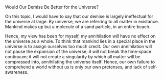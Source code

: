 Would Our Demise Be Better for the Universe?

On this topic, I would have to say that our demise is largely ineffectual for the universe at large. By universe, we are referring to all matter in existance. Mankind makes up but a molecule of a sand particle, in an entire beach.

Hence, my view has been for myself, my annihilation will have no effect on the universe as a whole. To think that mankind lies in a special place in the universe is to assign ourselves too much credit. Our own annihilation will not pause the expansion of the universe; it will not break the time-space continuum; it will not create a singularity by which all matter will be compressed into, annihilating the universe itself.
Hence, our own failure to comprehend a world without us is only our own pretenses, and lack of self-awareness.
